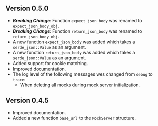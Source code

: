 ## Version 0.5.0
- _**Breaking Change**_: Function `expect_json_body` was renamed to `expect_json_body_obj`. 
- _**Breaking Change**_: Function `return_json_body` was renamed to `return_json_body_obj`. 
- A new function `expect_json_body` was added which takes a `serde_json::Value` as an argument. 
- A new function `return_json_body` was added which takes a `serde_json::Value` as an argument.
- Added support for cookie matching. 
- Improved documentation.
- The log level of the following messages wes changed from `debug` to `trace`:
  - When deleting all mocks during mock server initialization. 

## Version 0.4.5
- Improved documentation.
- Added a new function `base_url` to the `MockServer` structure.